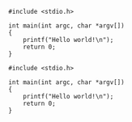 
```c,caption=My first C program,label=src-hello-c
  #include <stdio.h>

  int main(int argc, char *argv[])
  {
      printf("Hello world!\n");
      return 0;
  }

```

```c,caption=My first C program1,label=src-hello-c1
  #include <stdio.h>

  int main(int argc, char *argv[])
  {
      printf("Hello world!\n");
      return 0;
  }

```
